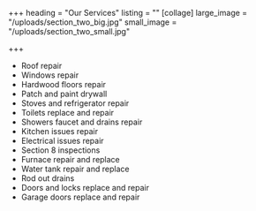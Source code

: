 +++
heading = "Our Services"
listing = ""
[collage]
large_image = "/uploads/section_two_big.jpg"
small_image = "/uploads/section_two_small.jpg"

+++
* Roof repair
* Windows repair
* Hardwood floors repair
* Patch and paint drywall
* Stoves and refrigerator repair
* Toilets replace and repair
* Showers faucet and drains repair
* Kitchen issues repair
* Electrical issues repair
* Section 8 inspections
* Furnace repair and replace
* Water tank repair and replace
* Rod out drains
* Doors and locks replace and repair
* Garage doors replace and repair
